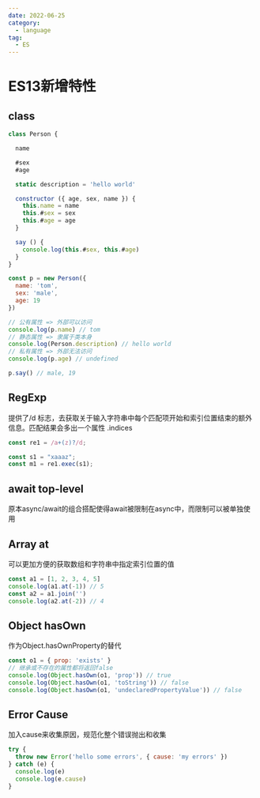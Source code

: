 ```yaml
---
date: 2022-06-25
category:
  - language
tag:
  - ES
---
```


# ES13新增特性

## class

```js
class Person {

  name

  #sex
  #age

  static description = 'hello world'

  constructor ({ age, sex, name }) {
    this.name = name
    this.#sex = sex
    this.#age = age
  }

  say () {
    console.log(this.#sex, this.#age)
  }
}

const p = new Person({
  name: 'tom',
  sex: 'male',
  age: 19
})

// 公有属性 => 外部可以访问
console.log(p.name) // tom
// 静态属性 => 隶属于类本身
console.log(Person.description) // hello world
// 私有属性 => 外部无法访问
console.log(p.age) // undefined

p.say() // male, 19
```

## RegExp

提供了/d 标志，去获取关于输入字符串中每个匹配项开始和索引位置结束的额外信息。匹配结果会多出一个属性 .indices

```js
const re1 = /a+(z)?/d;

const s1 = "xaaaz";
const m1 = re1.exec(s1);
```

## await top-level

原本async/await的组合搭配使得await被限制在async中，而限制可以被单独使用

## Array at

可以更加方便的获取数组和字符串中指定索引位置的值

```js
const a1 = [1, 2, 3, 4, 5]
console.log(a1.at(-1)) // 5
const a2 = a1.join('')
console.log(a2.at(-2)) // 4
```

## Object hasOwn

作为Object.hasOwnProperty的替代

```js
const o1 = { prop: 'exists' }
// 继承或不存在的属性都将返回false
console.log(Object.hasOwn(o1, 'prop')) // true
console.log(Object.hasOwn(o1, 'toString')) // false
console.log(Object.hasOwn(o1, 'undeclaredPropertyValue')) // false
```

## Error Cause

加入cause来收集原因，规范化整个错误抛出和收集

```js
try {
  throw new Error('hello some errors', { cause: 'my errors' })
} catch (e) {
  console.log(e)
  console.log(e.cause)
}
```

